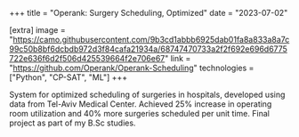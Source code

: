+++
title = "Operank: Surgery Scheduling, Optimized"
date = "2023-07-02"

[extra]
image = "https://camo.githubusercontent.com/9b3cd1abbb6925dab01fa8a833a8a7c99c50b8bf6dcbdb972d3f84cafa21934a/68747470733a2f2f692e696d6775722e636f6d2f506d425539664f2e706e67"
link = "https://github.com/Operank/Operank-Scheduling"
technologies = ["Python", "CP-SAT", "ML"]
+++

System for optimized scheduling of surgeries in hospitals, developed using data from Tel-Aviv Medical Center.
Achieved 25% increase in operating room utilization and 40% more surgeries scheduled per unit time.
Final project as part of my B.Sc studies.